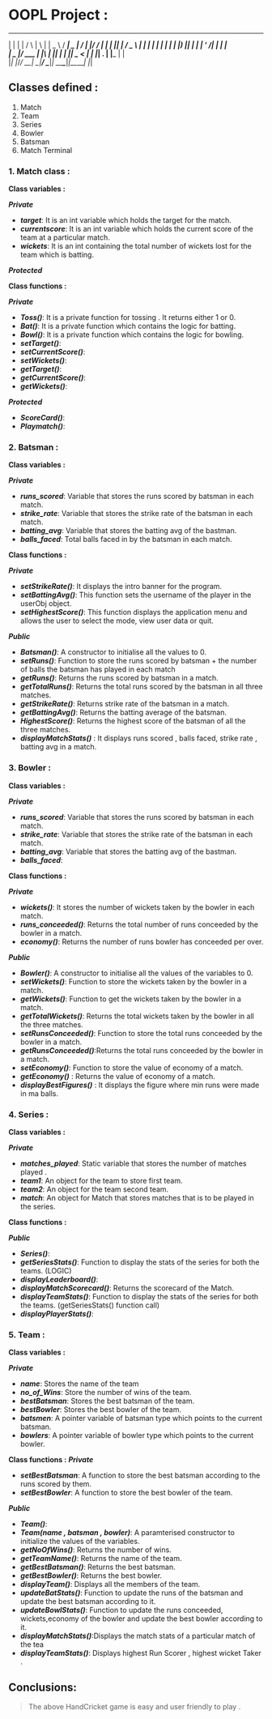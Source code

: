 # OOPL Project :

  _   _    _    _   _ ____       ____ ____  ___ ____ _  _______ _____ 
 | | | |  / \  | \ | |  _ \     / ___|  _ \|_ _/ ___| |/ / ____|_   _|
 | |_| | / _ \ |  \| | | | |   | |   | |_) || | |   | ' /|  _|   | |  
 |  _  |/ ___ \| |\  | |_| |   | |___|  _ < | | |___| . \| |___  | |  
 |_| |_/_/   \_\_| \_|____/     \____|_| \_\___\____|_|\_\_____| |_|  

## Classes defined :

1. Match
2. Team
3. Series
4. Bowler
5. Batsman
6. Match Terminal

### 1. Match class :

**Class variables :**

***Private***
- **_target_**: It is an int variable which holds the target for the match.
- **_currentscore_**: It is an int variable which holds the current score of the team at a particular match.
- **_wickets_**: It is an int containing the total number of wickets lost for the team which is batting.

***Protected***


**Class functions :**

***Private***
- **_Toss()_**: It is a private function for tossing . It returns either 1 or 0.
- **_Bat()_**: It is a private function which contains the logic for batting. 
- **_Bowl()_**: It is a private function which contains the logic for bowling.
- **_setTarget()_**: 
- **_setCurrentScore()_**: 
- **_setWickets()_**: 
- **_getTarget()_**: 
- **_getCurrentScore()_**: 
- **_getWickets()_**: 

***Protected***
- **_ScoreCard()_**: 
- **_Playmatch()_**: 

### 2. Batsman :

**Class variables :**

***Private***
- **_runs_scored_**: Variable that stores the runs scored by batsman in each match.
- **_strike_rate_**: Variable that stores the strike rate of the batsman in each match.
- **_batting_avg_**: Variable that stores the batting avg of the bastman. 
- **_balls_faced_**: Total balls faced in by the batsman in each match.

**Class functions :**

***Private***
- **_setStrikeRate()_**: It displays the intro banner for the program.
- **_setBattingAvg()_**: This function sets the username of the player in the userObj object.
- **_setHighestScore()_**: This function displays the application menu and allows the user to select the mode, view user data or quit.

***Public***
- **_Batsman()_**: A constructor to initialise all the values to 0.
- **_setRuns()_**: Function to store the runs scored by batsman + the number of balls the batsman has played in each match
- **_getRuns()_**: Returns the runs scored by batsman in a match.
- **_getTotalRuns()_**: Returns the total runs scored by the batsman in all three matches.
- **_getStrikeRate()_**: Returns strike rate of the batsman in a match.
- **_getBattingAvg()_**: Returns the batting average of the batsman.
- **_HighestScore()_**: Returns the highest score of the batsman of all the three matches.
- **_displayMatchStats()_** : It displays runs scored , balls faced, strike rate , batting avg in a match.

### 3. Bowler :

**Class variables :**

***Private***
- **_runs_scored_**: Variable that stores the runs scored by batsman in each match.
- **_strike_rate_**: Variable that stores the strike rate of the batsman in each match.
- **_batting_avg_**: Variable that stores the batting avg of the bastman. 
- **_balls_faced_**:

**Class functions :**

***Private***
- **_wickets()_**: It stores the number of wickets taken by the bowler in each match.
- **_runs_conceeded()_**: Returns the total number of runs conceeded by the bowler in a match.
- **_economy()_**: Returns the number of runs bowler has conceeded per over.

***Public***
- **_Bowler()_**: A constructor to initialise all the values of the variables to 0.
- **_setWickets()_**: Function to store the wickets taken by the bowler in a match.
- **_getWickets()_**: Function to get the wickets taken by the bowler in a match.
- **_getTotalWickets()_**: Returns the total wickets taken by the bowler in all the three matches.
- **_setRunsConceeded()_**: Function to store the total runs conceeded by the bowler in a match.
- **_getRunsConceeded()_**:Returns the total runs conceeded by the bowler in a match.
- **_setEconomy()_**: Function to store the value of economy of a match.
- **_getEconomy()_** : Returns the value of economy of a match.
- **_displayBestFigures()_** : It displays the figure where min runs were made in ma balls.

### 4. Series :

**Class variables :**

***Private***
- **_matches_played_**: Static variable that stores the number of matches played .
- **_team1_**: An object for the team to store first team.
- **_team2_**: An object for the team second team.
- **_match_**: An object for Match that stores matches that is to be played in the series.

**Class functions :**

***Public***
- **_Series()_**:
- **_getSeriesStats()_**: Function to display the stats of the series for both the teams. (LOGIC)
- **_displayLeaderboard()_**: 
- **_displayMatchScorecard()_**: Returns the scorecard of the Match.
- **_displayTeamStats()_**:  Function to display the stats of the series for both the teams. (getSeriesStats() function call)
- **_displayPlayerStats()_**:

### 5. Team :

**Class variables :**

***Private***
- **_name_**: Stores the name of the team
- **_no_of_Wins_**: Store the number of wins of the team.
- **_bestBatsman_**: Stores the best batsman of the team.
- **_bestBowler_**: Stores the best bowler of the team.
- **_batsmen_**: A pointer variable of batsman type which points to the current batsman.
- **_bowlers_**: A pointer variable of bowler type which points to the current bowler.

**Class functions :**
***Private***
- **_setBestBatsman_**: A function to store the best batsman according to the runs scored by them.
- **_setBestBowler_**: A function to store the best bowler of the team.

***Public***
- **_Team()_**: 
- **_Team(name , batsman , bowler)_**: A paramterised constructor to initialize the values of the variables.
- **_getNoOfWins()_**: Returns the number of wins.
- **_getTeamName()_**: Returns the name of the team.
- **_getBestBatsman()_**: Returns the best batsman.
- **_getBestBowler()_**:  Returns the best bowler.
- **_displayTeam()_**: Displays all the members of the team.
- **_updateBatStats()_**: Function to update the runs of the batsman and update the best batsman according to it.
- **_updateBowlStats()_**: Function to update the runs conceeded, wickets,economy of the bowler and update the best bowler according to it.
- **_displayMatchStats()_**:Displays the match stats of a particular match of the tea 
- **_displayTeamStats()_**: Displays highest Run Scorer , highest wicket Taker .


                                                                      

## Conclusions:

> The above HandCricket game is easy and user friendly to play .
